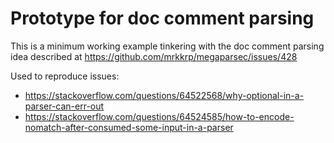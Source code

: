 # Prototype for doc comment parsing

This is a minimum working example tinkering with the doc comment parsing idea described at https://github.com/mrkkrp/megaparsec/issues/428

Used to reproduce issues:

- https://stackoverflow.com/questions/64522568/why-optional-in-a-parser-can-err-out
- https://stackoverflow.com/questions/64524585/how-to-encode-nomatch-after-consumed-some-input-in-a-parser
